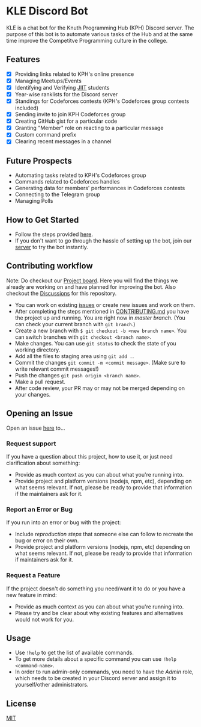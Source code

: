 # KLE Discord Bot

KLE is a chat bot for the Knuth Programming Hub (KPH) Discord server.
The purpose of this bot is to automate various tasks of the Hub and at the same time improve the Competitve Programming culture in the college.

## Features

- [x] Providing links related to KPH's online presence
- [x] Managing Meetups/Events
- [x] Identifying and Verifying [JIIT](http://www.jiit.ac.in/) students
- [x] Year-wise ranklists for the Discord server
- [x] Standings for Codeforces contests (KPH's Codeforces group contests included)
- [x] Sending invite to join KPH Codeforces group
- [x] Creating GitHub gist for a particular code
- [x] Granting "Member" role on reacting to a particular message
- [x] Custom command prefix
- [x] Clearing recent messages in a channel

## Future Prospects

- Automating tasks related to KPH's Codeforces group
- Commands related to Codeforces handles
- Generating data for members' performances in Codeforces contests
- Connecting to the Telegram group
- Managing Polls

## How to Get Started

- Follow the steps provided [here](CONTRIBUTING.md#Setup).
- If you don't want to go through the hassle of setting up the bot, join our [server](https://discord.gg/jatPMerTED) to try the bot instantly.

## Contributing workflow

Note: Do checkout our [Project board](https://github.com/Knuth-Programming-Hub/KLE-bot/projects/1). Here you will find the things we already are working on and have planned for improving the bot. Also checkout the [Discussions](https://github.com/Knuth-Programming-Hub/KLE-bot/discussions) for this repository.

- You can work on existing [issues](https://github.com/Knuth-Programming-Hub/KLE-bot/issues) or create new issues and work on them.
- After completing the steps mentioned in [CONTRIBUTING.md](CONTRIBUTING.md) you have the project up and running. You are right now in _master branch_. (You can check your current branch with `git branch`.)
- Create a new branch with `$ git checkout -b <new branch name>`. You can switch branches with `git checkout <branch name>`.
- Make changes. You can use `git status` to check the state of you working directory.
- Add all the files to staging area using `git add .`.
- Commit the changes `git commit -m <commit message>`. (Make sure to write relevant commit messages!)
- Push the changes `git push origin <branch name>`.
- Make a pull request.
- After code review, your PR may or may not be merged depending on your changes.

## Opening an Issue

Open an issue [here](https://github.com/Knuth-Programming-Hub/KLE-bot/issues) to...

### Request support

If you have a question about this project, how to use it, or just need clarification about something:

- Provide as much context as you can about what you're running into.
- Provide project and platform versions (nodejs, npm, etc), depending on what seems relevant. If not, please be ready to provide that information if the maintainers ask for it.

### Report an Error or Bug

If you run into an error or bug with the project:

- Include _reproduction steps_ that someone else can follow to recreate the bug or error on their own.
- Provide project and platform versions (nodejs, npm, etc) depending on what seems relevant. If not, please be ready to provide that information if maintainers ask for it.

### Request a Feature

If the project doesn't do something you need/want it to do or you have a new feature in mind:

- Provide as much context as you can about what you're running into.
- Please try and be clear about why existing features and alternatives would not work for you.

## Usage

- Use `!help` to get the list of available commands.
- To get more details about a specific command you can use `!help <command-name>`.
- In order to run admin-only commands, you need to have the _Admin_ role, which needs to be created in your Discord server and assign it to yourself/other administrators.

## License

[MIT](https://choosealicense.com/licenses/mit/)

